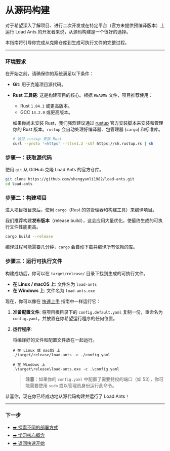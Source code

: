 # 从源码构建

对于希望深入了解项目、进行二次开发或在特定平台（官方未提供预编译版本）上运行 Load Ants 的开发者来说，从源码构建是一个很好的选择。

本指南将引导你完成从克隆仓库到生成可执行文件的完整过程。

---

### 环境要求

在开始之前，请确保你的系统满足以下条件：

-   **Git**: 用于克隆项目源代码。
-   **Rust 工具链**: 这是构建项目的核心。根据 `README` 文件，项目推荐使用：

    -   Rust `1.84.1` 或更高版本。
    -   GCC `14.2.0` 或更高版本。

    如果你尚未安装 Rust，我们强烈建议通过 [rustup](https://rustup.rs/) 官方安装脚本来安装和管理你的 Rust 版本。`rustup` 会自动处理好编译器、包管理器 (`cargo`) 和标准库。

    ```bash
    # 通过 rustup 安装 Rust
    curl --proto '=https' --tlsv1.2 -sSf https://sh.rustup.rs | sh
    ```

### 步骤一：获取源代码

使用 `git` 从 GitHub 克隆 Load Ants 的官方仓库。

```bash
git clone https://github.com/shengyanli1982/load-ants.git
cd load-ants
```

### 步骤二：构建项目

进入项目根目录后，使用 `cargo`（Rust 的包管理器和构建工具）来编译项目。

我们推荐构建**发布版本**（release build），这会应用大量优化，使最终生成的可执行文件性能更高。

```bash
cargo build --release
```

编译过程可能需要几分钟，`cargo` 会自动下载并编译所有依赖的库。

### 步骤三：运行可执行文件

构建成功后，你可以在 `target/release/` 目录下找到生成的可执行文件。

-   **在 Linux / macOS 上**: 文件名为 `load-ants`
-   **在 Windows 上**: 文件名为 `load-ants.exe`

现在，你可以像在 [快速上手](./index.md) 指南中一样运行它：

1.  **准备配置文件**:
    将项目根目录下的 `config.default.yaml` 复制一份，重命名为 `config.yaml`，并放置在你希望运行程序的任何位置。

2.  **运行程序**:

    将编译好的文件和配置文件放在一起运行。

    ```
    # 在 Linux 或 macOS 上
    ./target/release/load-ants -c ./config.yaml

    # 在 Windows 上
    .\target\release\load-ants.exe -c .\config.yaml
    ```

    > **注意**：如果你的 `config.yaml` 中配置了需要特权的端口（如 53），你可能需要使用 `sudo` 或以管理员身份运行此命令。

恭喜你，现在你已经成功地从源代码构建并运行了 Load Ants！

---

### 下一步

-   [➡️ 探索不同的部署方式](../deployment/index.md)
-   [➡️ 学习核心概念](../concepts/index.md)
-   [➡️ 返回快速开始](./index.md)
